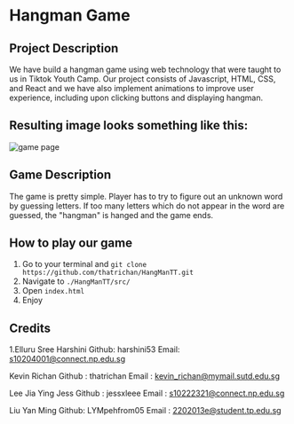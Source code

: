 # Hangman Game

## Project Description
We have build a hangman game using web technology that were taught to us in Tiktok Youth Camp. Our project consists of Javascript, HTML, CSS, and React and we have also implement animations to improve user experience, including upon clicking buttons and displaying hangman.

## Resulting image looks something like this:
![game page](http://url/to/img.png)

## Game Description
The game is pretty simple. Player has to try to figure out an unknown word by guessing letters. If too many letters which do not appear in the word are guessed, the "hangman" is hanged and the game ends.

## How to play our game
1. Go to your terminal and `git clone https://github.com/thatrichan/HangManTT.git`
2. Navigate to `./HangManTT/src/`
3. Open `index.html`
4. Enjoy

## Credits
1.Elluru Sree Harshini 
Github: harshini53
Email: s10204001@connect.np.edu.sg

Kevin Richan 
Github : thatrichan
Email : kevin_richan@mymail.sutd.edu.sg

Lee Jia Ying Jess 
Github : jessxleee
Email : s10222321@connect.np.edu.sg

Liu Yan Ming
Github: LYMpehfrom05
Email : 2202013e@student.tp.edu.sg

